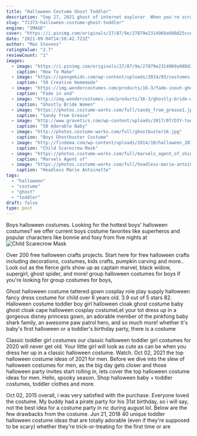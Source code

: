 ```yaml
---
title: "Halloween Costume Ghost Toddler"
description: "Sep 27, 2021 ghost of internet explorer  When you're scrambling to find a good last-minute halloween costume, this idea will save the day. 29 best toddler halloween costumes of 2021. The best groovy hippie costumes for halloween. Audrey hepburn costumes to diy this halloween"
slug: "71373-halloween-costume-ghost-toddler"
engine: "IMAGE"
cover: "https://i.pinimg.com/originals/27/87/9e/27879e2314969a988d25ccefd0537673.jpg"
date: "2021-09-04T14:58:42.723Z"
author: "Max Stevens"
ratingValue: "2.7"
reviewCount: "1"
images:
  - image: "https://i.pinimg.com/originals/27/87/9e/27879e2314969a988d25ccefd0537673.jpg"
    caption: "How To Make"
  - image: "https://spongekids.com/wp-content/uploads/2014/03/costumes-for-kids/37-little-mummies-kid-costume.jpg"
    caption: "50 Creative Homemade"
  - image: "https://img.wondercostumes.com/products/16-3/fade-inout-ghost-costume.jpg"
    caption: "Fade in and"
  - image: "http://img.wondercostumes.com/products/16-3/ghostly-bride-women-costume.jpg"
    caption: "Ghostly Bride Women"
  - image: "https://photos.costume-works.com/full/sandy_from_grease1.jpg"
    caption: "Sandy from Grease"
  - image: "http://www.gravetics.com/wp-content/uploads/2017/07/DIY-toddler-Halloween-ghost-costume.jpg"
    caption: "50 Adorable Baby"
  - image: "http://photos.costume-works.com/full/ghostbuster16.jpg"
    caption: "Boys Ghostbuster Costume"
  - image: "http://findema.com/wp-content/uploads/2014/10/halloween_20147231.jpg"
    caption: "Child Scarecrow Mask"
  - image: "https://photos.costume-works.com/full/marvels_agent_of_shield_ghost_rider.jpg"
    caption: "Marvels Agent of"
  - image: "https://photos.costume-works.com/full/headless-marie-antoinette-1.jpg"
    caption: "Headless Marie Antoinette"
tags:
  - "halloween"
  - "costume"
  - "ghost"
  - "toddler"
draft: false
type: post
---
```


Boys halloween costumes. Looking for the hottest boys' halloween costumes? we offer current boys costume favorites like superheros and popular characters like bonnie and foxy from five nights at
![Child Scarecrow Mask](http://findema.com/wp-content/uploads/2014/10/halloween_20147231.jpg "Child Scarecrow Mask")

Over 200 free halloween crafts projects. Start here for free halloween crafts including decorations, costumes, kids crafts, pumpkin carving and more.. Look out as the fierce girls show up as captain marvel, black widow, supergirl, ghost spider, and more! group halloween costumes for boys if you&#39;re looking for group costumes for boys,
<!--inArticleAds-->

<!--galleryOne-->

Ghost halloween costume tattered gown cosplay role play supply halloween fancy dress costume for child over 6 years old. 3.9 out of 5 stars 82.  Halloween costume toddler boy girl halloween cloak ghost costume baby ghost cloak cape halloween cosplay costumeLet your tot dress up in a gorgeous disney princess gown, an adorable member of the pinkfong baby shark family, an awesome paw patrol hero, and so much more! whether it's baby's first halloween or a toddler's birthday party, there is a costume
<!--inArticleAds-->

<!--galleryTwo-->

Classic toddler girl costumes our classic halloween toddler girl costumes for 2020 will never get old. Your little girl will look as cute as can be when you dress her up in a classic halloween costume. Watch. Oct 02, 2021 the top halloween costume ideas of 2021 for men. Before we dive into the slew of halloween costumes for men, as the big day gets closer and those halloween party invites start rolling in, lets cover the top halloween costume ideas for men. Hello, spooky season. Shop halloween baby + toddler costumes, toddler clothes and more.
<!--galleryThree-->

Oct 02, 2015 overall, i was very satisfied with the purchase. Everyone loved the costume. My buddy had a pirate party for his 31st birthday, so i will say, not the best idea for a costume party in nc during august lol. Below are the few drawbacks from the costume. Jun 21, 2018 40 unique toddler halloween costume ideas that are totally adorable (even if they're supposed to be scary) whether they're trick-or-treating for the first time or are